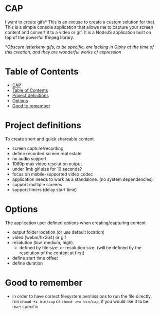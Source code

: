 # CAP

I want to create gifs* This is an excuse to create a custom solution for that.  This is a simple console application that allows me to capture your screen content and convert it to a video or gif. It is a NodeJS application built on top of the powerful ffmpeg library.

**Obscure letterkeny gifs, to be specific, are lacking in Giphy at the time of this creation, and they are wonderful works of expression*

# Table of Contents
- [CAP](#cap)
- [Table of Contents](#table-of-contents)
- [Project definitions](#project-definitions)
- [Options](#options)
- [Good to remember](#good-to-remember)

# Project definitions

To create short and quick shareable content.

- screen capture/recording
- define recorded screen real estate
- no audio support.
- 1080p max video resolution output
- under 1mb gif size for 10 seconds?
- focus on mobile-supported video codec
- application needs to work as a standalone. (no system dependencies)
- support multiple screens
- support timers (delay start time)

# Options

The application user defined options when creating/capturing content

- output folder location (or use default location)
- video (webm/hx264) or gif
- resolution (low, medium, high).
  - defined by file size, or resolution size. (will be defined by the resolution of the content at first)
- define start time offset
- define duration

# Good to remember

- in order to have correct filesystem permissions to run the file directly, run `chmod +x bin/cap` or `chmod u+x bin/cap`, if you would like it to be user specific